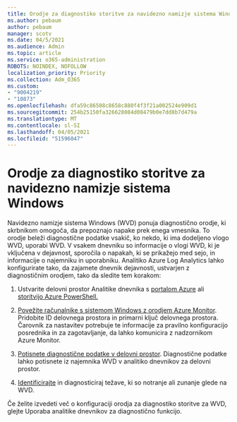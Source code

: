```yaml
---
title: Orodje za diagnostiko storitve za navidezno namizje sistema Windows
ms.author: pebaum
author: pebaum
manager: scotv
ms.date: 04/5/2021
ms.audience: Admin
ms.topic: article
ms.service: o365-administration
ROBOTS: NOINDEX, NOFOLLOW
localization_priority: Priority
ms.collection: Adm_O365
ms.custom:
- "9004219"
- "10873"
ms.openlocfilehash: dfa59c86508c8658c880f4f3f21a002524e909d1
ms.sourcegitcommit: 254b25150fa326628084d08479b0e7dd8b7d479a
ms.translationtype: MT
ms.contentlocale: sl-SI
ms.lasthandoff: 04/05/2021
ms.locfileid: "51596047"
---
```

# <a name="service-diagnostics-tool-for-windows-virtual-desktop"></a>Orodje za diagnostiko storitve za navidezno namizje sistema Windows

Navidezno namizje sistema Windows (WVD) ponuja diagnostično orodje, ki skrbnikom omogoča, da prepoznajo napake prek enega vmesnika. To orodje beleži diagnostične podatke vsakič, ko nekdo, ki ima dodeljeno vlogo WVD, uporabi WVD. V vsakem dnevniku so informacije o vlogi WVD, ki je vključena v dejavnost, sporočila o napakah, ki se prikažejo med sejo, in informacije o najemniku in uporabniku. Analitiko Azure Log Analytics lahko konfigurirate tako, da zajamete dnevnik dejavnosti, ustvarjen z diagnostičnim orodjem, tako da sledite tem korakom:

1. Ustvarite delovni prostor Analitike dnevnika s [portalom Azure](https://go.microsoft.com/fwlink/?linkid=2129500) ali [storitvijo Azure PowerShell.](https://go.microsoft.com/fwlink/?linkid=2129501)

1. [Povežite računalnike s sistemom Windows z orodjem Azure Monitor](https://go.microsoft.com/fwlink/?linkid=2129913). Pridobite ID delovnega prostora in primarni ključ delovnega prostora. Čarovnik za nastavitev potrebuje te informacije za pravilno konfiguracijo posrednika in za zagotavljanje, da lahko komunicira z nadzornikom Azure Monitor.

1. [Potisnete diagnostične podatke v delovni prostor](https://go.microsoft.com/fwlink/?linkid=2128284). Diagnostične podatke lahko potisnete iz najemnika WVD v analitiko dnevnikov za delovni prostor.

1. [Identificirajte](https://docs.microsoft.com/azure/virtual-desktop/diagnostics-role-service#diagnose-issues-with-powershell) in diagnosticiraj težave, ki so notranje ali zunanje glede na WVD.

Če želite izvedeti več o konfiguraciji orodja za diagnostiko storitve za WVD, glejte Uporaba analitike dnevnikov za diagnostično funkcijo.